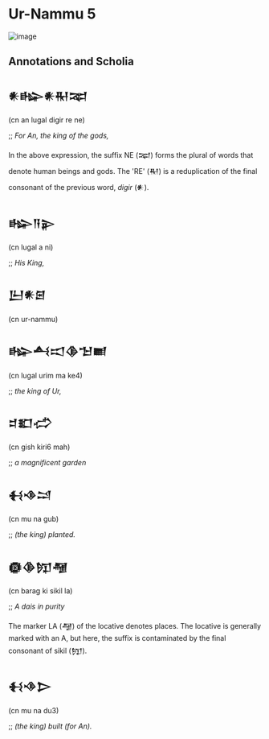 # Ur-Nammu 5

![image](https://github.com/user-attachments/assets/a7144874-033c-4e8d-9f9c-ced334fae669)


## Annotations and Scholia

<h2>𒀭𒈗𒀭𒊑𒉈</h2>
<p>(cn an lugal digir re ne)</p>
<p>;; <i>For An, the king of the gods,</i>

<p>
In the above expression, the suffix NE (𒉈) forms
the plural of words that denote human
beings and gods. The 'RE' (𒊑) is a reduplication of 
the final consonant of the previous word,
<i>digir</i> (𒀭).
</p>

<h2>𒈗𒀀𒉌</h2>
<p>(cn lugal a ni)</p>
<p>;; <i>His King,</i></p>

<h2>𒌨𒀭𒇉</h2>
<p>(cn ur-nammu)</p>

<h2>𒈗𒋀𒀊𒆠𒈠𒆤</h2>
<p>(cn lugal urim ma ke4)</p>
<p>;; <i>the king of Ur,</i></p>

<h2>𒄑𒊬𒈤</h2>
<p>(cn gish kiri6 mah)</p>
<p>;; <i>a magnificent garden</i></p>

<h2>𒈬𒈾𒁺</h2>
<p>(cn mu na gub)</p>
<p>;; <i>(the king) planted.</i></p>

<h2>𒁈𒆠𒂖𒆷</h2>
<p>(cn barag ki sikil la)</p>
<p>;; <i>A dais in purity</i></p>

<p>
The marker LA (𒆷) of the locative
denotes places. The locative is generally marked with an A,
but here, the suffix is contaminated by the
final consonant of sikil (𒂖).
</p>

<h2>𒈬𒈾𒆕</h2>
<p>(cn mu na du3)</p>
<p>;; <i>(the king) built (for An).</i></p>
